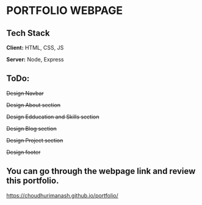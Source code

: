 # PORTFOLIO WEBPAGE

## Tech Stack

**Client:** HTML, CSS, JS

**Server:** Node, Express

## ToDo:
~~Design Navbar~~

~~Design About section~~

~~Design Edducation and Skills section~~

~~Design Blog section~~

~~Design Project section~~

~~Design footer~~

## You can go through the webpage link and review this portfolio.

https://choudhurimanash.github.io/portfolio/
